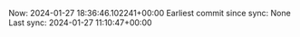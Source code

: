 Now: 2024-01-27 18:36:46.102241+00:00 Earliest commit since sync: None Last sync: 2024-01-27 11:10:47+00:00
